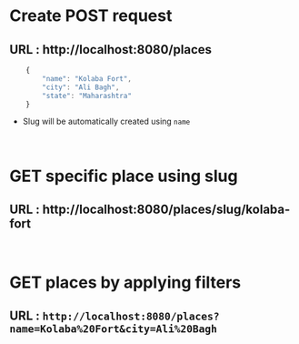 # Create POST request

## URL : http://localhost:8080/places

```js
    {
        "name": "Kolaba Fort",
        "city": "Ali Bagh",
        "state": "Maharashtra"
    }
```

-   Slug will be automatically created using `name`

<br>

# GET specific place using slug

## URL : http://localhost:8080/places/slug/kolaba-fort

<br>

# GET places by applying filters

## URL : `http://localhost:8080/places?name=Kolaba%20Fort&city=Ali%20Bagh`
